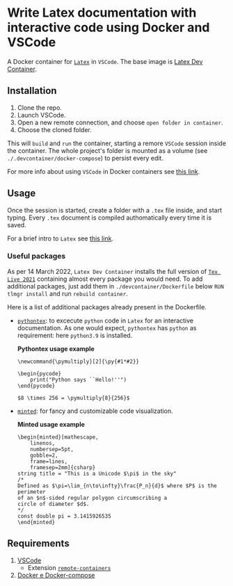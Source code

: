 # Write Latex documentation with interactive code using Docker and VSCode

A Docker container for [`Latex`](https://www.latex-project.org/) in `VSCode`. The base image is [Latex Dev Container](https://github.com/qdm12/latexdevcontainer).

## Installation
1. Clone the repo.
2. Launch VSCode.
3. Open a new remote connection, and choose `open folder in container`.
4. Choose the cloned folder.

This will `build` and `run` the container, starting a remore `VSCode` session inside the container. The whole project's folder is mounted as a volume (see `./.devcontainer/docker-compose`) to persist every edit.

For more info about using `VSCode` in Docker containers see [this link](https://code.visualstudio.com/docs/remote/containers).

## Usage
Once the session is started, create a folder with a `.tex` file inside, and start typing.
Every `.tex` document is compiled authomatically every time it is saved.

For a brief intro to `Latex` see [this link](https://it.overleaf.com/learn/latex/Learn_LaTeX_in_30_minutes).

### Useful packages

As per 14 March 2022, `Latex Dev Container` installs the full version of [`Tex Live 2021`](https://tug.org/texlive/) containing almost every package you would need. To add additional packages, just add them in `./devcontainer/Dockerfile` below `RUN tlmgr install` and run `rebuild container`.

Here is a list of additional packages already present in the Dockerfile.

- [`pythontex`](https://github.com/gpoore/pythontex): to excecute `python` code in `Latex` for an interactive documentation. As one would expect, `pythontex` has `python` as requirement: here `python3.9` is installed.

    **Pythontex usage example**
    ```
    \newcommand{\pymultiply}[2]{\py{#1*#2}}

    \begin{pycode}
        print("Python says ``Hello!''")
    \end{pycode}

    $8 \times 256 = \pymultiply{8}{256}$
    ```

- [`minted`](https://it.overleaf.com/learn/latex/Code_Highlighting_with_minted): for fancy and customizable code visualization.

    **Minted usage example**
    ```
    \begin{minted}[mathescape,
        linenos,
        numbersep=5pt,
        gobble=2,
        frame=lines,
        framesep=2mm]{csharp}
    string title = "This is a Unicode $\pi$ in the sky"
    /*
    Defined as $\pi=\lim_{n\to\infty}\frac{P_n}{d}$ where $P$ is the perimeter
    of an $n$-sided regular polygon circumscribing a
    circle of diameter $d$.
    */
    const double pi = 3.1415926535
    \end{minted}
    ```

## Requirements
1. [VSCode](https://code.visualstudio.com/)
    - Extension [`remote-containers`](https://marketplace.visualstudio.com/items?itemName=ms-vscode-remote.remote-containers)
1. [Docker e Docker-compose](https://docs.docker.com/)
